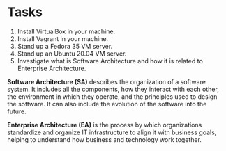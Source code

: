 # Tasks

1. Install VirtualBox in your machine.
2. Install Vagrant in your machine.
3. Stand up a Fedora 35 VM server.
4. Stand up an Ubuntu 20.04 VM server.
5. Investigate what is Software Architecture and how it is related to Enterprise Architecture.

**Software Architecture (SA)** describes the organization of a software system. It includes all the components, how they interact with each other, the environment in which they operate, and the principles used to design the software. It can also include the evolution of the software into the future.

**Enterprise Architecture (EA)** is the process by which organizations standardize and organize IT infrastructure to align it with business goals, helping to understand how business and technology work together.
